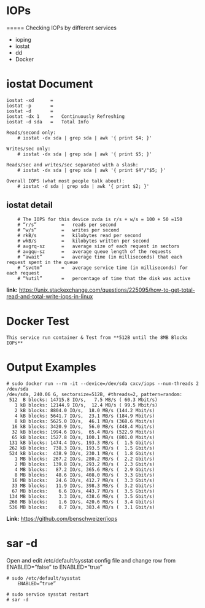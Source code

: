 # IOPs
 
===== Checking IOPs by different services
- ioping
- iostat
- dd
- Docker

# iostat Document
    iostat -xd      =
    iostat -p       =
    iostat -d       =
    iostat -dx 1    =   Continuously Refreshing
    iostat -d sda   =   Total Info

    Reads/second only:
        # iostat -dx sda | grep sda | awk '{ print $4; }'

    Writes/sec only:
        # iostat -dx sda | grep sda | awk '{ print $5; }'

    Reads/sec and writes/sec separated with a slash:
        # iostat -dx sda | grep sda | awk '{ print $4"/"$5; }'

    Overall IOPS (what most people talk about):
        # iostat -d sda | grep sda | awk '{ print $2; }'
## iostat detail
        # The IOPS for this device xvda is r/s + w/s = 100 + 50 =150
        # “r/s”         =   reads per second
        # “w/s”         =   writes per second
        # rkB/s         =   kilobytes read per second
        # wkB/s         =   kilobytes written per second
        # avgrq-sz      =   average size of each request in sectors
        # avgqu-sz      =   average queue length of the requests
        # “await”       =   average time (in milliseconds) that each request spent in the queue
        # “svctm”       =   average service time (in milliseconds) for each request
        # “%util”       =   percentage of time that the disk was active
        
**link:** https://unix.stackexchange.com/questions/225095/how-to-get-total-read-and-total-write-iops-in-linux



# Docker Test
    This service run container & Test from **512B until the 8MB Blocks IOPs**
# Output Examples
    # sudo docker run --rm -it --device=/dev/sda cxcv/iops --num-threads 2 /dev/sda
    /dev/sda, 240.06 G, sectorsize=512B, #threads=2, pattern=random:
     512  B blocks: 14715.8 IO/s,   7.5 MB/s ( 60.3 Mbit/s)
       1 kB blocks: 12144.9 IO/s,  12.4 MB/s ( 99.5 Mbit/s)
       2 kB blocks: 8804.0 IO/s,  18.0 MB/s (144.2 Mbit/s)
       4 kB blocks: 5641.7 IO/s,  23.1 MB/s (184.9 Mbit/s)
       8 kB blocks: 5625.0 IO/s,  46.1 MB/s (368.6 Mbit/s)
      16 kB blocks: 3420.9 IO/s,  56.0 MB/s (448.4 Mbit/s)
      32 kB blocks: 1994.6 IO/s,  65.4 MB/s (522.9 Mbit/s)
      65 kB blocks: 1527.8 IO/s, 100.1 MB/s (801.0 Mbit/s)
     131 kB blocks: 1474.4 IO/s, 193.3 MB/s (  1.5 Gbit/s)
     262 kB blocks:  738.3 IO/s, 193.5 MB/s (  1.5 Gbit/s)
     524 kB blocks:  438.9 IO/s, 230.1 MB/s (  1.8 Gbit/s)
       1 MB blocks:  267.2 IO/s, 280.2 MB/s (  2.2 Gbit/s)
       2 MB blocks:  139.8 IO/s, 293.2 MB/s (  2.3 Gbit/s)
       4 MB blocks:   87.2 IO/s, 365.6 MB/s (  2.9 Gbit/s)
       8 MB blocks:   48.6 IO/s, 408.0 MB/s (  3.3 Gbit/s)
      16 MB blocks:   24.6 IO/s, 412.7 MB/s (  3.3 Gbit/s)
      33 MB blocks:   11.9 IO/s, 398.3 MB/s (  3.2 Gbit/s)
      67 MB blocks:    6.6 IO/s, 443.7 MB/s (  3.5 Gbit/s)
     134 MB blocks:    3.3 IO/s, 438.6 MB/s (  3.5 Gbit/s)
     268 MB blocks:    1.6 IO/s, 420.6 MB/s (  3.4 Gbit/s)
     536 MB blocks:    0.7 IO/s, 383.4 MB/s (  3.1 Gbit/s)

**Link:** https://github.com/benschweizer/iops

# sar -d

Open and edit /etc/default/sysstat config file and change row from ENABLED=”false” to ENABLED=”true”

    # sudo /etc/default/sysstat
        ENABLED=”true”
    
    # sudo service sysstat restart
    # sar -d